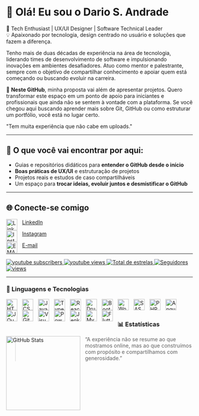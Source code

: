 # 👋 Olá! Eu sou o Dario S. Andrade

🚀 Tech Enthusiast | UX/UI Designer | Software Technical Leader  
💡 Apaixonado por tecnologia, design centrado no usuário e soluções que fazem a diferença.

Tenho mais de duas décadas de experiência na área de tecnologia, liderando times de desenvolvimento de software e impulsionando inovações em ambientes desafiadores. Atuo como mentor e palestrante, sempre com o objetivo de compartilhar conhecimento e apoiar quem está começando ou buscando evoluir na carreira.

🔭 **Neste GitHub**, minha proposta vai além de apresentar projetos. Quero transformar este espaço em um ponto de apoio para iniciantes e profissionais que ainda não se sentem à vontade com a plataforma. Se você chegou aqui buscando aprender mais sobre Git, GitHub ou como estruturar um portfólio, você está no lugar certo.

"Tem muita experiência que não cabe em uploads."

---

## 💬 O que você vai encontrar por aqui:

- Guias e repositórios didáticos para **entender o GitHub desde o início**
- **Boas práticas de UX/UI** e estruturação de projetos
- Projetos reais e estudos de caso compartilháveis
- Um espaço para **trocar ideias, evoluir juntos e desmistificar o GitHub**

---

## 🌐 Conecte-se comigo

[<img 
    align="left" 
    alt="Linkedin" 
    title="Linkedin"
    width="30px" 
    style="padding-right: 10px;" 
    src="https://cdn.iconscout.com/icon/free/png-512/free-linkedin-logo-icon-download-in-svg-png-gif-file-formats--brand-company-business-brands-pack-logos-icons-2284952.png?f=webp&w=512" 
/> LinkedIn](https://www.linkedin.com/in/dariosandrade/) 

[<img 
    align="left" 
    alt="Instagram" 
    title="Instagram"
    width="30px" 
    style="padding-right: 10px;" 
    src="https://cdn.iconscout.com/icon/free/png-512/free-instagram-logo-icon-download-in-svg-png-gif-file-formats--social-media-pack-logos-icons-1583142.png?f=webp&w=512" 
/> Instagram](https://www.instagram.com/dariotheguide) 

<img 
    align="left" 
    alt="EMAIL" 
    title="EMAIL"
    width="30px" 
    style="padding-right: 10px;" 
    src="https://cdn.iconscout.com/icon/free/png-512/free-microsoft-outlook-logo-icon-download-in-svg-png-gif-file-formats--logos-pack-icons-1583117.png?f=webp&w=512" 
/> <a href="mailto:darioandrade@outlook.com">E-mail

---

<p align="left">
    <a href="https://www.youtube.com/@DarioAndrade?sub_confirmation=1">
        <img 
            alt="youtube subscribers" 
            title="Inscreva-se no meu canal" 
            src="https://custom-icon-badges.demolab.com/youtube/channel/subscribers/UCiIl2HPlF05wwF0_zUbw3dw?color=%23E05D44&label=Inscreva-se&logo=video&logoColor=white&style=for-the-badge&labelColor=CE4630"
        />
    </a>
    <a href="https://www.youtube.com/@DarioAndrade">
        <img 
            alt="youtube views" 
            title="Vizualizações no YouTube" 
            src="https://custom-icon-badges.demolab.com/youtube/channel/views/UCiIl2HPlF05wwF0_zUbw3dw?color=%23E1AD0E&logo=eye&logoColor=white&style=for-the-badge&labelColor=C79600"
        />
    </a> 
    <a href="https://github.com/dariosandrade?tab=repositories&sort=stargazers">
        <img 
            alt="Total de estrelas" 
            title="Total de estrelas GitHub" 
            src="https://custom-icon-badges.demolab.com/github/stars/dariosandrade?color=55960c&style=for-the-badge&labelColor=488207&logo=star&label=estrelas"
        />
    </a>
    <a href="https://github.com/dariosandrade?tab=followers">
        <img 
            alt="Seguidores" 
            title="Me siga no GitHub" 
            src="https://custom-icon-badges.demolab.com/github/followers/dariosandrade?color=236ad3&labelColor=1155ba&style=for-the-badge&logo=github&label=Seguidores&logoColor=white"
        />
    </a>
    <a href="https://github.com/dariosandrade/Simple-View-Counter">
    <img 
        alt="views" 
        title="GitHub profile views" 
        src="https://freshidea.com/jonah/app/DenverCoder1-profile-views"/></a>
</p>

---

### 🤖 Linguagens e Tecnologias

<img 
    align="left" 
    alt="HTML"
    title="HTML" 
    width="30px" 
    style="padding-right: 10px;" 
    src="https://cdn.jsdelivr.net/gh/devicons/devicon@latest/icons/html5/html5-original.svg" 
/>
<img 
    align="left" 
    alt="CSS" 
    title="CSS"
    width="30px" 
    style="padding-right: 10px;" 
    src="https://cdn.jsdelivr.net/gh/devicons/devicon@latest/icons/css3/css3-original.svg" 
/>
<img 
    align="left" 
    alt="JavaScript" 
    title="JavaScript"
    width="30px" 
    style="padding-right: 10px;" 
    src="https://cdn.jsdelivr.net/gh/devicons/devicon@latest/icons/javascript/javascript-original.svg" 
/>
<img 
    align="left" 
    alt="TypeScript"
    title="TypeScript" 
    width="30px" 
    style="padding-right: 10px;" 
    src="https://cdn.jsdelivr.net/gh/devicons/devicon@latest/icons/typescript/typescript-original.svg" 
/>
<img 
    align="left" 
    alt="React"
    title="React" 
    width="30px" 
    style="padding-right: 10px;" 
    src="https://cdn.jsdelivr.net/gh/devicons/devicon@latest/icons/react/react-original.svg" 
/>
<img 
    align="left" 
    alt="Drupal" 
    title="Drupal"
    width="30px" 
    style="padding-right: 10px;" 
    src="https://cdn.iconscout.com/icon/free/png-512/free-drupal-logo-icon-download-in-svg-png-gif-file-formats--programming-langugae-language-pack-logos-icons-1175225.png?f=webp&w=512" 
/>
<img 
    align="left" 
    alt="Bootstrap"
    title="Bootstrap" 
    width="30px" 
    style="padding-right: 10px;" 
    src="https://cdn.jsdelivr.net/gh/devicons/devicon@latest/icons/bootstrap/bootstrap-original.svg" 
/>
<img 
    align="left" 
    alt="Wordpress" 
    title="Wordpress"
    width="30px" 
    style="padding-right: 10px;" 
    src="https://cdn.iconscout.com/icon/free/png-512/free-wordpress-logo-icon-download-in-svg-png-gif-file-formats--open-source-software-tool-brand-logos-pack-icons-2056049.png?f=webp&w=512" 
/>
<img 
    align="left" 
    alt="SASS" 
    title="SASS"
    width="30px" 
    style="padding-right: 10px;" 
    src="https://cdn.jsdelivr.net/gh/devicons/devicon@latest/icons/sass/sass-original.svg" 
/>
<img 
    align="left" 
    alt="PHP" 
    title="PHP"
    width="30px" 
    style="padding-right: 10px;" 
    src="https://cdn.jsdelivr.net/gh/devicons/devicon@latest/icons/php/php-original.svg" 
/>
<img 
    align="left" 
    alt="Angular" 
    title="Angular"
    width="30px" 
    style="padding-right: 10px;" 
    src="https://cdn.iconscout.com/icon/free/png-512/free-angular-logo-icon-download-in-svg-png-gif-file-formats--technology-social-media-vol-1-pack-logos-icons-3029847.png?f=webp&w=512" 
/>
<img 
    align="left" 
    alt="JQuery" 
    title="JQuery"
    width="30px" 
    style="padding-right: 10px;" 
    src="https://cdn.jsdelivr.net/gh/devicons/devicon@latest/icons/jquery/jquery-original.svg" 
/>
<img 
    align="left" 
    alt="Git" 
    title="Git"
    width="30px" 
    style="padding-right: 10px;" 
    src="https://cdn.jsdelivr.net/gh/devicons/devicon@latest/icons/git/git-original.svg" 
/>
<img 
    align="left" 
    alt="Visual Code" 
    title="Visual Code"
    width="30px" 
    style="padding-right: 10px;" 
    src="https://cdn.iconscout.com/icon/free/png-512/free-visual-studio-code-logo-icon-download-in-svg-png-gif-file-formats--html-coding-programming-development-microsoft-logos-pack-icons-1583105.png?f=webp&w=512" 
/>

<img 
    align="left" 
    alt="Power BI" 
    title="Power BI"
    width="30px" 
    style="padding-right: 10px;" 
    src="https://cdn.iconscout.com/icon/free/png-512/free-power-bi-logo-icon-download-in-svg-png-gif-file-formats--microsoft-software-brand-pack-logos-icons-2701891.png?f=webp&w=512" 
/>

<img 
    align="left" 
    alt="Jenkins" 
    title="Jenkins"
    width="30px" 
    style="padding-right: 10px;" 
    src="https://cdn.iconscout.com/icon/free/png-512/free-jenkins-icon-download-in-svg-png-gif-file-formats--brand-company-logo-world-logos-vol-3-pack-icons-282385.png?f=webp&w=512" 
/>

<img 
    align="left" 
    alt="MySQL" 
    title="MySQL"
    width="30px" 
    style="padding-right: 10px;" 
    src="https://cdn.iconscout.com/icon/free/png-512/free-mysql-logo-icon-download-in-svg-png-gif-file-formats--technology-social-media-company-brand-vol-5-pack-logos-icons-2945040.png?f=webp&w=512" 
/>

<img 
    align="left" 
    alt="Flutter" 
    title="Flutter"
    width="30px" 
    style="padding-right: 10px;" 
    src="https://cdn.iconscout.com/icon/free/png-512/free-flutter-logo-icon-download-in-svg-png-gif-file-formats--technology-social-media-vol-3-pack-logos-icons-2944876.png?f=webp&w=512" 
/>

<br/>
<br/>

### 📊 Estatísticas

<p>
  <img 
    align="left" 
    alt="GitHub Stats" 
    height="200" 
    style="padding-right: 10px;" 
    src="https://github-readme-stats.vercel.app/api?username=dariosandrade&show_icons=true&theme=transparent&include_all_commits=true&locale=pt-br" 
  />

   <!--<img 
      align="left" 
      alt="GitHub Stats" 
      height="200" 
      src="https://github-readme-stats.vercel.app/api/top-langs/?username=dariosandrade&theme=transparent&layout=compact&custom_title=Tecnologias&langs_count=9" 
  />-->
  
</p>

> “A experiência não se resume ao que mostramos online, mas ao que construímos com propósito e compartilhamos com generosidade.”
